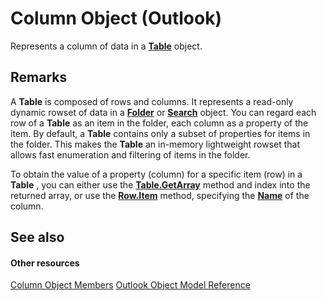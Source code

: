 
# Column Object (Outlook)

Represents a column of data in a  **[Table](0affaafd-93fe-227a-acee-e09a86cadc20.md)** object.


## Remarks

A  **Table** is composed of rows and columns. It represents a read-only dynamic rowset of data in a **[Folder](3cf6cda8-6d70-666e-2643-9d9c5b9cacfc.md)** or **[Search](226a5d49-3caf-90dd-725c-265404d1939f.md)** object. You can regard each row of a **Table** as an item in the folder, each column as a property of the item. By default, a **Table** contains only a subset of properties for items in the folder. This makes the **Table** an in-memory lightweight rowset that allows fast enumeration and filtering of items in the folder.

To obtain the value of a property (column) for a specific item (row) in a  **Table** , you can either use the **[Table.GetArray](2594bb2e-290f-8e88-52d1-cd2b2191bbe3.md)** method and index into the returned array, or use the **[Row.Item](fa9a6b26-ddfe-f306-5f45-140756f398c9.md)** method, specifying the **[Name](e69a8a53-d348-2147-28cf-d41ea80bba61.md)** of the column.


## See also


#### Other resources


[Column Object Members](c9b724b2-49e3-8cd5-95c7-0e4ea423df46.md)
[Outlook Object Model Reference](http://msdn.microsoft.com/library/73221b13-d8d8-99b8-3394-b95dbbfd5ddc%28Office.15%29.aspx)
